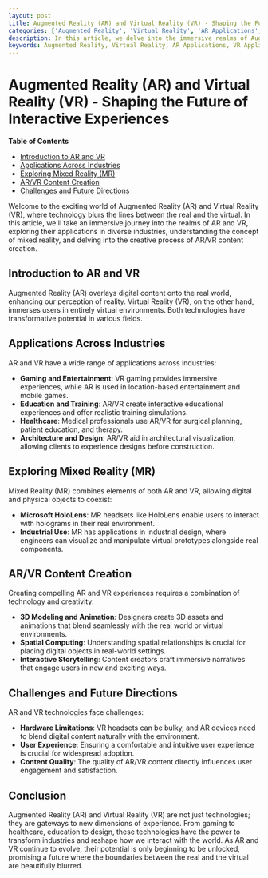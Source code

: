```yaml
---
layout: post
title: Augmented Reality (AR) and Virtual Reality (VR) - Shaping the Future of Interactive Experiences
categories: ['Augmented Reality', 'Virtual Reality', 'AR Applications', 'VR Applications', 'Mixed Reality', 'AR/VR Content Creation']
description: In this article, we delve into the immersive realms of Augmented Reality (AR) and Virtual Reality (VR), understanding their applications across various industries, exploring the concept of mixed reality, and uncovering the creative process of AR/VR content creation.
keywords: Augmented Reality, Virtual Reality, AR Applications, VR Applications, Mixed Reality, AR/VR Content Creation
---
```

# Augmented Reality (AR) and Virtual Reality (VR) - Shaping the Future of Interactive Experiences

**Table of Contents**

- [Introduction to AR and VR](#introduction-to-ar-and-vr)
- [Applications Across Industries](#applications-across-industries)
- [Exploring Mixed Reality (MR)](#exploring-mixed-reality-mr)
- [AR/VR Content Creation](#arvr-content-creation)
- [Challenges and Future Directions](#challenges-and-future-directions)

Welcome to the exciting world of Augmented Reality (AR) and Virtual Reality (VR), where technology blurs the lines between the real and the virtual. In this article, we'll take an immersive journey into the realms of AR and VR, exploring their applications in diverse industries, understanding the concept of mixed reality, and delving into the creative process of AR/VR content creation.

## Introduction to AR and VR

Augmented Reality (AR) overlays digital content onto the real world, enhancing our perception of reality. Virtual Reality (VR), on the other hand, immerses users in entirely virtual environments. Both technologies have transformative potential in various fields.

## Applications Across Industries

AR and VR have a wide range of applications across industries:

- **Gaming and Entertainment**: VR gaming provides immersive experiences, while AR is used in location-based entertainment and mobile games.
- **Education and Training**: AR/VR create interactive educational experiences and offer realistic training simulations.
- **Healthcare**: Medical professionals use AR/VR for surgical planning, patient education, and therapy.
- **Architecture and Design**: AR/VR aid in architectural visualization, allowing clients to experience designs before construction.

## Exploring Mixed Reality (MR)

Mixed Reality (MR) combines elements of both AR and VR, allowing digital and physical objects to coexist:

- **Microsoft HoloLens**: MR headsets like HoloLens enable users to interact with holograms in their real environment.
- **Industrial Use**: MR has applications in industrial design, where engineers can visualize and manipulate virtual prototypes alongside real components.

## AR/VR Content Creation

Creating compelling AR and VR experiences requires a combination of technology and creativity:

- **3D Modeling and Animation**: Designers create 3D assets and animations that blend seamlessly with the real world or virtual environments.
- **Spatial Computing**: Understanding spatial relationships is crucial for placing digital objects in real-world settings.
- **Interactive Storytelling**: Content creators craft immersive narratives that engage users in new and exciting ways.

## Challenges and Future Directions

AR and VR technologies face challenges:

- **Hardware Limitations**: VR headsets can be bulky, and AR devices need to blend digital content naturally with the environment.
- **User Experience**: Ensuring a comfortable and intuitive user experience is crucial for widespread adoption.
- **Content Quality**: The quality of AR/VR content directly influences user engagement and satisfaction.

## Conclusion

Augmented Reality (AR) and Virtual Reality (VR) are not just technologies; they are gateways to new dimensions of experience. From gaming to healthcare, education to design, these technologies have the power to transform industries and reshape how we interact with the world. As AR and VR continue to evolve, their potential is only beginning to be unlocked, promising a future where the boundaries between the real and the virtual are beautifully blurred.

